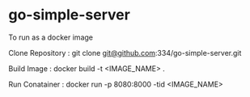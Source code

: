 # go-simple-server

To run as a docker image

Clone Repository : git clone git@github.com:334/go-simple-server.git

Build Image : docker build -t <IMAGE_NAME> .

Run Conatainer : docker run -p 8080:8000 -tid <IMAGE_NAME>
